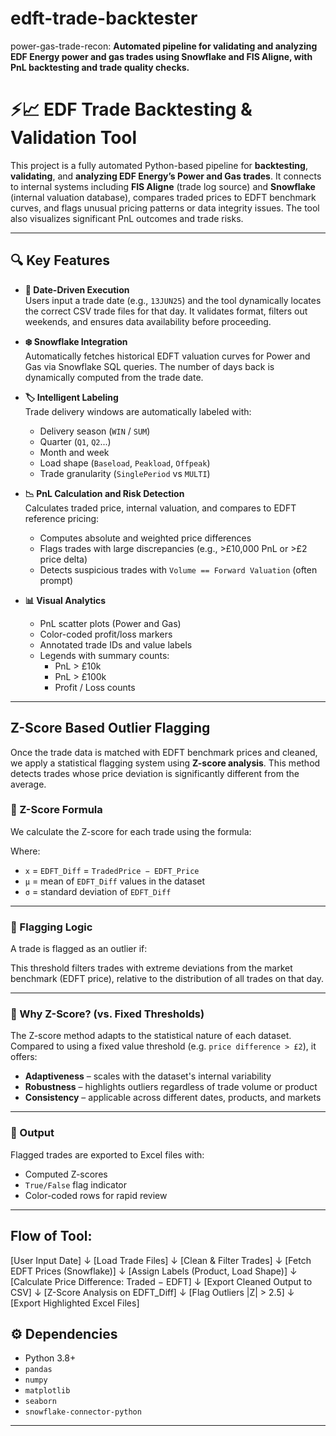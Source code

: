 # edft-trade-backtester
power-gas-trade-recon:   **Automated pipeline for validating and analyzing EDF Energy power and gas trades using Snowflake and FIS Aligne, with PnL backtesting and trade quality checks.**


# ⚡📈 EDF Trade Backtesting & Validation Tool

This project is a fully automated Python-based pipeline for **backtesting**, **validating**, and **analyzing EDF Energy’s Power and Gas trades**. It connects to internal systems including **FIS Aligne** (trade log source) and **Snowflake** (internal valuation database), compares traded prices to EDFT benchmark curves, and flags unusual pricing patterns or data integrity issues. The tool also visualizes significant PnL outcomes and trade risks.

---

## 🔍 Key Features

- **📅 Date-Driven Execution**  
  Users input a trade date (e.g., `13JUN25`) and the tool dynamically locates the correct CSV trade files for that day. It validates format, filters out weekends, and ensures data availability before proceeding.

- **❄️ Snowflake Integration**  
  Automatically fetches historical EDFT valuation curves for Power and Gas via Snowflake SQL queries. The number of days back is dynamically computed from the trade date.

- **🏷️ Intelligent Labeling**  
  Trade delivery windows are automatically labeled with:
  - Delivery season (`WIN` / `SUM`)
  - Quarter (`Q1`, `Q2`...)
  - Month and week
  - Load shape (`Baseload`, `Peakload`, `Offpeak`)
  - Trade granularity (`SinglePeriod` vs `MULTI`)

- **📉 PnL Calculation and Risk Detection**  
  Calculates traded price, internal valuation, and compares to EDFT reference pricing:
  - Computes absolute and weighted price differences
  - Flags trades with large discrepancies (e.g., >£10,000 PnL or >£2 price delta)
  - Detects suspicious trades with `Volume == Forward Valuation` (often prompt)

- **📊 Visual Analytics**  
  - PnL scatter plots (Power and Gas)
  - Color-coded profit/loss markers
  - Annotated trade IDs and value labels
  - Legends with summary counts:
    - PnL > £10k
    - PnL > £100k
    - Profit / Loss counts

---

## Z-Score Based Outlier Flagging

Once the trade data is matched with EDFT benchmark prices and cleaned, we apply a statistical flagging system using **Z-score analysis**. This method detects trades whose price deviation is significantly different from the average.

### 🔹 Z-Score Formula

We calculate the Z-score for each trade using the formula:


Where:
- `x` = `EDFT_Diff` = `TradedPrice − EDFT_Price`
- `μ` = mean of `EDFT_Diff` values in the dataset
- `σ` = standard deviation of `EDFT_Diff`

---

### 🔹 Flagging Logic

A trade is flagged as an outlier if:


This threshold filters trades with extreme deviations from the market benchmark (EDFT price), relative to the distribution of all trades on that day.

---

### 🔹 Why Z-Score? (vs. Fixed Thresholds)

The Z-score method adapts to the statistical nature of each dataset. Compared to using a fixed value threshold (e.g. `price difference > £2`), it offers:

- **Adaptiveness** – scales with the dataset's internal variability
- **Robustness** – highlights outliers regardless of trade volume or product
- **Consistency** – applicable across different dates, products, and markets

---

### 🔹 Output

Flagged trades are exported to Excel files with:
- Computed Z-scores
- `True/False` flag indicator
- Color-coded rows for rapid review

--- 

## Flow of Tool:
[User Input Date]
       ↓
[Load Trade Files]
       ↓
[Clean & Filter Trades]
       ↓
[Fetch EDFT Prices (Snowflake)]
       ↓
[Assign Labels (Product, Load Shape)]
       ↓
[Calculate Price Difference: Traded − EDFT]
       ↓
[Export Cleaned Output to CSV]
       ↓
[Z-Score Analysis on EDFT_Diff]
       ↓
[Flag Outliers |Z| > 2.5]
       ↓
[Export Highlighted Excel Files]



## ⚙️ Dependencies

- Python 3.8+
- `pandas`
- `numpy`
- `matplotlib`
- `seaborn`
- `snowflake-connector-python`

---


